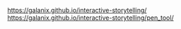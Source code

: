 https://galanix.github.io/interactive-storytelling/
https://galanix.github.io/interactive-storytelling/pen_tool/
